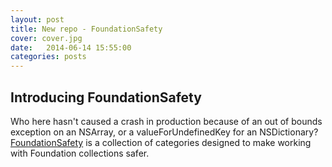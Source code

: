 ```yaml
---
layout: post
title: New repo - FoundationSafety
cover: cover.jpg
date:   2014-06-14 15:55:00
categories: posts
---
```


## Introducing FoundationSafety

Who here hasn't caused a crash in production because of an out of bounds exception on an NSArray, or a valueForUndefinedKey for an NSDictionary? [FoundationSafety](https://github.com/jai/FoundationSafety) is a collection of categories designed to make working with Foundation collections safer.
